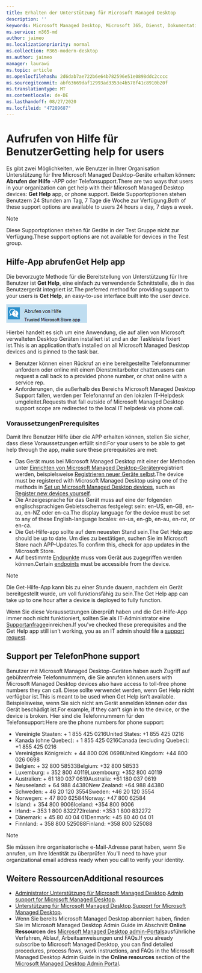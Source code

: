```yaml
---
title: Erhalten der Unterstützung für Microsoft Managed Desktop
description: ''
keywords: Microsoft Managed Desktop, Microsoft 365, Dienst, Dokumentation
ms.service: m365-md
author: jaimeo
ms.localizationpriority: normal
ms.collection: M365-modern-desktop
ms.author: jaimeo
manager: laurawi
ms.topic: article
ms.openlocfilehash: 2d6dab7ae722b6e64b782596e51e0898ddc2cccc
ms.sourcegitcommit: abf63669daf12993ad3353e4b578f41c8910b20f
ms.translationtype: MT
ms.contentlocale: de-DE
ms.lasthandoff: 08/27/2020
ms.locfileid: "47289687"
---
```

# <a name="getting-help-for-users"></a><span data-ttu-id="5f613-103">Aufrufen von Hilfe für Benutzer</span><span class="sxs-lookup"><span data-stu-id="5f613-103">Getting help for users</span></span>

<span data-ttu-id="5f613-104">Es gibt zwei Möglichkeiten, wie Benutzer in Ihrer Organisation Unterstützung für Ihre Microsoft Managed Desktop-Geräte erhalten können: **Abrufen der Hilfe** -APP oder Telefonsupport.</span><span class="sxs-lookup"><span data-stu-id="5f613-104">There are two ways that users in your organization can get help with their Microsoft Managed Desktop devices: **Get Help** app, or phone support.</span></span> <span data-ttu-id="5f613-105">Beide Supportoptionen stehen Benutzern 24 Stunden am Tag, 7 Tage die Woche zur Verfügung.</span><span class="sxs-lookup"><span data-stu-id="5f613-105">Both of these support options are available to users 24 hours a day, 7 days a week.</span></span>
 
>[!NOTE]
><span data-ttu-id="5f613-106">Diese Supportoptionen stehen für Geräte in der Test Gruppe nicht zur Verfügung.</span><span class="sxs-lookup"><span data-stu-id="5f613-106">These support options are not available for devices in the Test group.</span></span>

## <a name="get-help-app"></a><span data-ttu-id="5f613-107">Hilfe-App abrufen</span><span class="sxs-lookup"><span data-stu-id="5f613-107">Get Help app</span></span>

<span data-ttu-id="5f613-108">Die bevorzugte Methode für die Bereitstellung von Unterstützung für Ihre Benutzer ist **Get Help**, eine einfach zu verwendende Schnittstelle, die in das Benutzergerät integriert ist.</span><span class="sxs-lookup"><span data-stu-id="5f613-108">The preferred method for providing support to your users is **Get Help**, an easy-to-use interface built into the user device.</span></span>  

![Hilfe-App-Symbol abrufen](../../media/get-help.png)

<span data-ttu-id="5f613-110">Hierbei handelt es sich um eine Anwendung, die auf allen von Microsoft verwalteten Desktop Geräten installiert ist und an der Taskleiste fixiert ist.</span><span class="sxs-lookup"><span data-stu-id="5f613-110">This is an application that’s installed on all Microsoft Managed Desktop devices and is pinned to the task bar.</span></span> 

- <span data-ttu-id="5f613-111">Benutzer können einen Rückruf an eine bereitgestellte Telefonnummer anfordern oder online mit einem Dienstmitarbeiter chatten.</span><span class="sxs-lookup"><span data-stu-id="5f613-111">users can request a call back to a provided phone number, or chat online with a service rep.</span></span>
- <span data-ttu-id="5f613-112">Anforderungen, die außerhalb des Bereichs Microsoft Managed Desktop Support fallen, werden per Telefonanruf an den lokalen IT-Helpdesk umgeleitet.</span><span class="sxs-lookup"><span data-stu-id="5f613-112">Requests that fall outside of Microsoft Managed Desktop support scope are redirected to the local IT helpdesk via phone call.</span></span>

### <a name="prerequisites"></a><span data-ttu-id="5f613-113">Voraussetzungen</span><span class="sxs-lookup"><span data-stu-id="5f613-113">Prerequisites</span></span>
<span data-ttu-id="5f613-114">Damit Ihre Benutzer Hilfe über die APP erhalten können, stellen Sie sicher, dass diese Voraussetzungen erfüllt sind:</span><span class="sxs-lookup"><span data-stu-id="5f613-114">For your users to be able to get help through the app, make sure these prerequisites are met:</span></span>

- <span data-ttu-id="5f613-115">Das Gerät muss bei Microsoft Managed Desktop mit einer der Methoden unter [Einrichten von Microsoft Managed Desktop-Geräten](../get-started/set-up-devices.md)registriert werden, beispielsweise [Registrieren neuer Geräte selbst](../get-started/register-devices-self.md).</span><span class="sxs-lookup"><span data-stu-id="5f613-115">The device must be registered with Microsoft Managed Desktop using one of the methods in [Set up Microsoft Managed Desktop devices](../get-started/set-up-devices.md), such as [Register new devices yourself](../get-started/register-devices-self.md).</span></span>
- <span data-ttu-id="5f613-116">Die Anzeigesprache für das Gerät muss auf eine der folgenden englischsprachigen Gebietsschemas festgelegt sein: en-US, en-GB, en-au, en-NZ oder en-ca.</span><span class="sxs-lookup"><span data-stu-id="5f613-116">The display language for the device must be set to any of these English-language locales: en-us, en-gb, en-au, en-nz, or en-ca.</span></span>
- <span data-ttu-id="5f613-117">Die Get-Hilfe-app sollte auf dem neuesten Stand sein.</span><span class="sxs-lookup"><span data-stu-id="5f613-117">The Get Help app should be up to date.</span></span> <span data-ttu-id="5f613-118">Um dies zu bestätigen, suchen Sie im Microsoft Store nach APP-Updates.</span><span class="sxs-lookup"><span data-stu-id="5f613-118">To confirm this, check for app updates in the Microsoft Store.</span></span>
- <span data-ttu-id="5f613-119">Auf bestimmte [Endpunkte](../get-ready/network.md#endpoints-allowed-that-are-necessary-for-microsoft-managed-desktop) muss vom Gerät aus zugegriffen werden können.</span><span class="sxs-lookup"><span data-stu-id="5f613-119">Certain [endpoints](../get-ready/network.md#endpoints-allowed-that-are-necessary-for-microsoft-managed-desktop) must be accessible from the device.</span></span>

> [!NOTE]
> <span data-ttu-id="5f613-120">Die Get-Hilfe-App kann bis zu einer Stunde dauern, nachdem ein Gerät bereitgestellt wurde, um voll funktionsfähig zu sein.</span><span class="sxs-lookup"><span data-stu-id="5f613-120">The Get Help app can take up to one hour after a device is deployed to fully function.</span></span>

<span data-ttu-id="5f613-121">Wenn Sie diese Voraussetzungen überprüft haben und die Get-Hilfe-App immer noch nicht funktioniert, sollten Sie als IT-Administrator eine [Supportanfrage](admin-support.md)einreichen.</span><span class="sxs-lookup"><span data-stu-id="5f613-121">If you've checked these prerequisites and the Get Help app still isn't working, you as an IT admin should file a [support request](admin-support.md).</span></span>

## <a name="phone-support"></a><span data-ttu-id="5f613-122">Support per Telefon</span><span class="sxs-lookup"><span data-stu-id="5f613-122">Phone support</span></span>

<span data-ttu-id="5f613-123">Benutzer mit Microsoft Managed Desktop-Geräten haben auch Zugriff auf gebührenfreie Telefonnummern, die Sie anrufen können.</span><span class="sxs-lookup"><span data-stu-id="5f613-123">users with Microsoft Managed Desktop devices also have access to toll-free phone numbers they can call.</span></span> <span data-ttu-id="5f613-124">Diese sollte verwendet werden, wenn Get Help nicht verfügbar ist.</span><span class="sxs-lookup"><span data-stu-id="5f613-124">This is meant to be used when Get Help isn’t available.</span></span> <span data-ttu-id="5f613-125">Beispielsweise, wenn Sie sich nicht am Gerät anmelden können oder das Gerät beschädigt ist.</span><span class="sxs-lookup"><span data-stu-id="5f613-125">For example, if they can’t sign in to the device, or the device is broken.</span></span> <span data-ttu-id="5f613-126">Hier sind die Telefonnummern für den Telefonsupport:</span><span class="sxs-lookup"><span data-stu-id="5f613-126">Here are the phone numbers for phone support:</span></span>

- <span data-ttu-id="5f613-127">Vereinigte Staaten: + 1 855 425 0216</span><span class="sxs-lookup"><span data-stu-id="5f613-127">United States: +1 855 425 0216</span></span>
- <span data-ttu-id="5f613-128">Kanada (ohne Quebec): + 1 855 425 0216</span><span class="sxs-lookup"><span data-stu-id="5f613-128">Canada (excluding Quebec): +1 855 425 0216</span></span>
- <span data-ttu-id="5f613-129">Vereinigtes Königreich: + 44 800 026 0698</span><span class="sxs-lookup"><span data-stu-id="5f613-129">United Kingdom: +44 800 026 0698</span></span>
- <span data-ttu-id="5f613-130">Belgien: + 32 800 58533</span><span class="sxs-lookup"><span data-stu-id="5f613-130">Belgium: +32 800 58533</span></span>
- <span data-ttu-id="5f613-131">Luxemburg: + 352 800 40119</span><span class="sxs-lookup"><span data-stu-id="5f613-131">Luxembourg: +352 800 40119</span></span>
- <span data-ttu-id="5f613-132">Australien: + 61 180 037 0619</span><span class="sxs-lookup"><span data-stu-id="5f613-132">Australia: +61 180 037 0619</span></span>
- <span data-ttu-id="5f613-133">Neuseeland: + 64 988 44380</span><span class="sxs-lookup"><span data-stu-id="5f613-133">New Zealand: +64 988 44380</span></span>
- <span data-ttu-id="5f613-134">Schweden: + 46 20 120 3554</span><span class="sxs-lookup"><span data-stu-id="5f613-134">Sweden: +46 20 120 3554</span></span>
- <span data-ttu-id="5f613-135">Norwegen: + 47 800 62584</span><span class="sxs-lookup"><span data-stu-id="5f613-135">Norway: +47 800 62584</span></span>
- <span data-ttu-id="5f613-136">Island: + 354 800 9006</span><span class="sxs-lookup"><span data-stu-id="5f613-136">Iceland: +354 800 9006</span></span>
- <span data-ttu-id="5f613-137">Irland: + 353 1 800 832272</span><span class="sxs-lookup"><span data-stu-id="5f613-137">Ireland: +353 1 800 832272</span></span>
- <span data-ttu-id="5f613-138">Dänemark: + 45 80 40 04 01</span><span class="sxs-lookup"><span data-stu-id="5f613-138">Denmark: +45 80 40 04 01</span></span>
- <span data-ttu-id="5f613-139">Finnland: + 358 800 525088</span><span class="sxs-lookup"><span data-stu-id="5f613-139">Finland: +358 800 525088</span></span>

>[!NOTE]
><span data-ttu-id="5f613-140">Sie müssen ihre organisatorische e-Mail-Adresse parat haben, wenn Sie anrufen, um Ihre Identität zu überprüfen.</span><span class="sxs-lookup"><span data-stu-id="5f613-140">You'll need to have your organizational email address ready when you call to verify your identity.</span></span> 

## <a name="additional-resources"></a><span data-ttu-id="5f613-141">Weitere Ressourcen</span><span class="sxs-lookup"><span data-stu-id="5f613-141">Additional resources</span></span>
- <span data-ttu-id="5f613-142">[Administrator Unterstützung für Microsoft Managed Desktop](admin-support.md).</span><span class="sxs-lookup"><span data-stu-id="5f613-142">[Admin support for Microsoft Managed Desktop](admin-support.md).</span></span> 
- <span data-ttu-id="5f613-143">[Unterstützung für Microsoft Managed Desktop](../service-description/support.md).</span><span class="sxs-lookup"><span data-stu-id="5f613-143">[Support for Microsoft Managed Desktop](../service-description/support.md).</span></span>
- <span data-ttu-id="5f613-144">Wenn Sie bereits Microsoft Managed Desktop abonniert haben, finden Sie im Microsoft Managed Desktop Admin Guide im Abschnitt **Online Ressourcen** des [Microsoft Managed Desktop admin-Portals](https://aka.ms/mwaasportal)ausführliche Verfahren, Ablauf, Arbeitsanweisungen und FAQs.</span><span class="sxs-lookup"><span data-stu-id="5f613-144">If you already subscribe to Microsoft Managed Desktop, you can find detailed procedures, process flows, work instructions, and FAQs in the Microsoft Managed Desktop Admin Guide in the **Online resources** section of the [Microsoft Managed Desktop Admin Portal](https://aka.ms/mwaasportal).</span></span>
